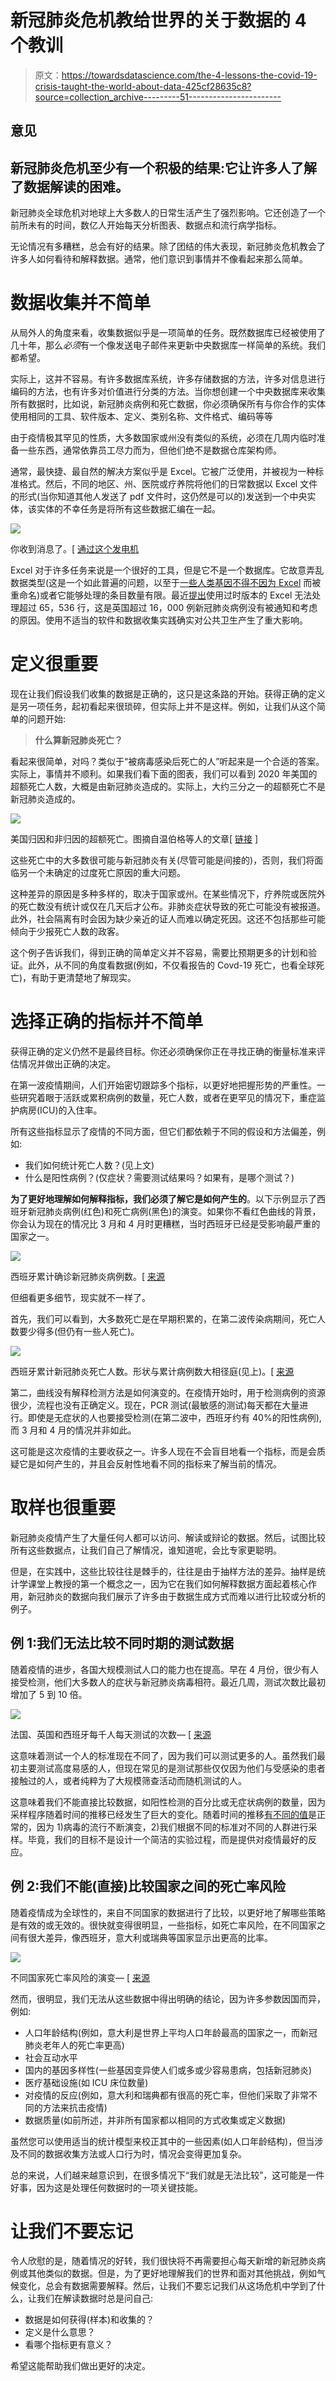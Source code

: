 # 新冠肺炎危机教给世界的关于数据的 4 个教训

> 原文：<https://towardsdatascience.com/the-4-lessons-the-covid-19-crisis-taught-the-world-about-data-425cf28635c8?source=collection_archive---------51----------------------->

## 意见

## 新冠肺炎危机至少有一个积极的结果:它让许多人了解了数据解读的困难。

新冠肺炎全球危机对地球上大多数人的日常生活产生了强烈影响。它还创造了一个前所未有的时间，数亿人开始每天分析图表、数据点和流行病学指标。

无论情况有多糟糕，总会有好的结果。除了团结的伟大表现，新冠肺炎危机教会了许多人如何看待和解释数据。通常，他们意识到事情并不像看起来那么简单。

# 数据收集并不简单

从局外人的角度来看，收集数据似乎是一项简单的任务。既然数据库已经被使用了几十年，那么*必须*有一个像发送电子邮件来更新中央数据库一样简单的系统。我们都希望。

实际上，这并不容易。有许多数据库系统，许多存储数据的方法，许多对信息进行编码的方法，也有许多对价值进行分类的方法。当你想创建一个中央数据库来收集所有数据时，比如说，新冠肺炎病例和死亡数据，你必须确保所有与你合作的实体使用相同的工具、软件版本、定义、类别名称、文件格式、编码等等

由于疫情极其罕见的性质，大多数国家或州没有类似的系统，必须在几周内临时准备一些东西，通常依靠员工尽力而为，但他们绝不是数据仓库架构师。

通常，最快捷、最自然的解决方案似乎是 Excel。它被广泛使用，并被视为一种标准格式。然后，不同的地区、州、医院或疗养院将他们的日常数据以 Excel 文件的形式(当你知道其他人发送了 pdf 文件时，这仍然是可以的)发送到一个中央实体，该实体的不幸任务是将所有这些数据汇编在一起。

![](img/fdd0db85db85d142c1098a49b7a91524.png)

你收到消息了。[ [通过这个发电机](http://www.ranzey.com/generators/bart/index.html)

Excel 对于许多任务来说是一个很好的工具，但是它不是一个数据库。它故意弄乱数据类型(这是一个如此普遍的问题，以至于[一些人类基因不得不因为 Excel](https://www.theverge.com/2020/8/6/21355674/human-genes-rename-microsoft-excel-misreading-dates) 而被重命名)或者它能够处理的条目数量有限。最近[提出](https://www.bbc.com/news/technology-54423988)使用过时版本的 Excel 无法处理超过 65，536 行，这是英国超过 16，000 例新冠肺炎病例没有被通知和考虑的原因。使用不适当的软件和数据收集实践确实对公共卫生产生了重大影响。

# 定义很重要

现在让我们假设我们收集的数据是正确的，这只是这条路的开始。获得正确的定义是另一项任务，起初看起来很琐碎，但实际上并不是这样。例如，让我们从这个简单的问题开始:

> **什么算新冠肺炎死亡？**

看起来很简单，对吗？类似于“被病毒感染后死亡的人”听起来是一个合适的答案。实际上，事情并不顺利。如果我们看下面的图表，我们可以看到 2020 年美国的超额死亡人数，大概是由新冠肺炎造成的。实际上，大约三分之一的超额死亡不是新冠肺炎造成的。

![](img/b40051b19c387339a41c50a47a174691.png)

美国归因和非归因的超额死亡。图摘自温伯格等人的文章[ [链接](https://weinbergerlab.github.io/excess_pi_covid/) ]

这些死亡中的大多数很可能与新冠肺炎有关(尽管可能是间接的)，否则，我们将面临另一个未确定的过度死亡原因的重大问题。

这种差异的原因是多种多样的，取决于国家或州。在某些情况下，疗养院或医院外的死亡数没有统计或仅在几天后才公布。非肺炎症状导致的死亡可能没有被报道。此外，社会隔离有时会因为缺少亲近的证人而难以确定死因。这还不包括那些可能倾向于少报死亡人数的政客。

这个例子告诉我们，得到正确的简单定义并不容易，需要比预期更多的计划和验证。此外，从不同的角度看数据(例如，不仅看报告的 Covd-19 死亡，也看全球死亡)，有助于更清楚地了解现实。

# 选择正确的指标并不简单

获得正确的定义仍然不是最终目标。你还必须确保你正在寻找正确的衡量标准来评估情况并做出正确的决定。

在第一波疫情期间，人们开始密切跟踪多个指标，以更好地把握形势的严重性。一些研究着眼于活跃或累积病例的数量，死亡人数，或者在更罕见的情况下，重症监护病房(ICU)的入住率。

所有这些指标显示了疫情的不同方面，但它们都依赖于不同的假设和方法偏差，例如:

*   我们如何统计死亡人数？(见上文)
*   什么是阳性病例？(仅症状？需要测试结果吗？如果有，是哪个测试？)

**为了更好地理解如何解释指标，我们必须了解它是如何产生的**。以下示例显示了西班牙新冠肺炎病例(红色)和死亡病例(黑色)的演变。如果你不看红色曲线的背景，你会认为现在的情况比 3 月和 4 月时更糟糕，当时西班牙已经是受影响最严重的国家之一。

![](img/301dda888a12f3300e5ac4bb7eb63aa7.png)

西班牙累计确诊新冠肺炎病例数。[ [来源](https://ourworldindata.org/covid-cases)

但细看更多细节，现实就不一样了。

首先，我们可以看到，大多数死亡是在早期积累的，在第二波传染病期间，死亡人数要少得多(但仍有一些人死亡)。

![](img/7765f2eebe698a2d4a2dafd17d190ad2.png)

西班牙累计新冠肺炎死亡人数。形状与累计病例数大相径庭(见上)。[ [来源](https://ourworldindata.org/covid-deaths)

第二，曲线没有解释检测方法是如何演变的。在疫情开始时，用于检测病例的资源很少，流程也没有正确定义。现在，PCR 测试(最敏感的测试)每天都在大量进行。即使是无症状的人也要接受检测(在第二波中，西班牙约有 40%的阳性病例),而 3 月和 4 月的情况并非如此。

这可能是这次疫情的主要收获之一。许多人现在不会盲目地看一个指标，而是会质疑它是如何产生的，并且会反射性地看不同的指标来了解当前的情况。

# 取样也很重要

新冠肺炎疫情产生了大量任何人都可以访问、解读或辩论的数据。然后，试图比较所有这些数据点，让我们自己了解情况，谁知道呢，会比专家更聪明。

但是，在实践中，这些比较往往是棘手的，往往是由于抽样方法的差异。抽样是统计学课堂上教授的第一个概念之一，因为它在我们如何解释数据方面起着核心作用，新冠肺炎的数据向我们展示了许多由于数据生成方式而难以进行比较或分析的例子。

## 例 1:我们无法比较不同时期的测试数据

随着疫情的进步，各国大规模测试人口的能力也在提高。早在 4 月份，很少有人接受检测，他们大多数人的症状与新冠肺炎病毒相符。最近几周，测试次数比最初增加了 5 到 10 倍。

![](img/cd1ca6ab92d420638e1e4f0a95be8735.png)

法国、英国和西班牙每千人每天测试的次数— [ [来源](https://ourworldindata.org/coronavirus-testing)

这意味着测试一个人的标准现在不同了，因为我们可以测试更多的人。虽然我们最初主要测试高度易感的人，但现在常见的是测试那些仅仅因为他们与受感染的患者接触过的人，或者纯粹为了大规模筛查活动而随机测试的人。

这意味着我们不能直接比较数据，如阳性检测的百分比或无症状病例的数量，因为采样程序随着时间的推移已经发生了巨大的变化。随着时间的推移[有不同的值](https://ourworldindata.org/coronavirus-testing#tests-per-confirmed-case)是正常的，因为 1)病毒的流行不断演变，2)我们根据不同的标准对不同的人群进行采样。毕竟，我们的目标不是设计一个简洁的实验过程，而是提供对疫情最好的反应。

## 例 2:我们不能(直接)比较国家之间的死亡率风险

随着疫情成为全球性的，来自不同国家的数据进行了比较，以更好地了解哪些策略是有效的或无效的。很快就变得很明显，一些指标，如死亡率风险，在不同国家之间有很大差异，像西班牙，意大利或瑞典等国家显示出更高的比率。

![](img/32cb1a0702acf9e39e38325f5766ffd3.png)

不同国家死亡率风险的演变— [ [来源](https://ourworldindata.org/mortality-risk-covid)

然而，很明显，我们无法从这些数据中得出明确的结论，因为许多参数因国而异，例如:

*   人口年龄结构(例如，意大利是世界上平均人口年龄最高的国家之一，而新冠肺炎老年人的死亡率更高)
*   社会互动水平
*   国内的基因多样性(一些基因变异使人们或多或少容易患病，包括新冠肺炎)
*   医疗基础设施(如 ICU 床位数量)
*   对疫情的反应(例如，意大利和瑞典都有很高的死亡率，但他们采取了非常不同的方法来抗击疫情)
*   数据质量(如前所述，并非所有国家都以相同的方式收集或定义数据)

虽然您可以使用适当的统计模型来校正其中的一些因素(如人口年龄结构)，但当涉及不同的数据收集方法或人口行为时，情况会变得更加复杂。

总的来说，人们越来越意识到，在很多情况下“我们就是无法比较”，这可能是一件好事，因为这是处理任何数据时的一项关键技能。

# 让我们不要忘记

令人欣慰的是，随着情况的好转，我们很快将不再需要担心每天新增的新冠肺炎病例或其他类似的数据。但是，为了更好地理解我们的世界和面对其他挑战，例如气候变化，总会有数据需要解释。然后，让我们不要忘记我们从这场危机中学到了什么，让我们在解读数据时总是问自己:

*   数据是如何获得(样本)和收集的？
*   定义是什么意思？
*   看哪个指标更有意义？

希望这能帮助我们做出更好的决定。